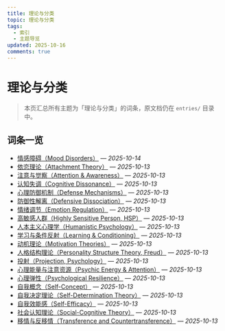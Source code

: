 ```yaml
---
title: 理论与分类
topic: 理论与分类
tags:
  - 索引
  - 主题导览
updated: 2025-10-16
comments: true
---
```


# 理论与分类

> 本页汇总所有主题为「理论与分类」的词条，原文档仍在 `entries/` 目录中。

## 词条一览

- [情感障碍（Mood Disorders）](Mood-Disorders.md) — *2025-10-14*
- [依恋理论（Attachment Theory）](Attachment-Theory.md) — *2025-10-13*
- [注意与觉察（Attention & Awareness）](Attention-Awareness.md) — *2025-10-13*
- [认知失调（Cognitive Dissonance）](Cognitive-Dissonance.md) — *2025-10-13*
- [心理防御机制（Defense Mechanisms）](Defense-Mechanisms.md) — *2025-10-13*
- [防御性解离（Defensive Dissociation）](Defensive-Dissociation.md) — *2025-10-13*
- [情绪调节（Emotion Regulation）](Emotion-Regulation.md) — *2025-10-13*
- [高敏感人群（Highly Sensitive Person, HSP）](Highly-Sensitive-Person.md) — *2025-10-13*
- [人本主义心理学（Humanistic Psychology）](Humanistic-Psychology.md) — *2025-10-13*
- [学习与条件反射（Learning & Conditioning）](Learning-Conditioning.md) — *2025-10-13*
- [动机理论（Motivation Theories）](Motivation-Theories.md) — *2025-10-13*
- [人格结构理论（Personality Structure Theory, Freud）](Personality-Structure-Theory.md) — *2025-10-13*
- [投射（Projection, Psychology）](Projection-Psychology.md) — *2025-10-13*
- [心理能量与注意资源（Psychic Energy & Attention）](Psychic-Energy-Attention.md) — *2025-10-13*
- [心理弹性（Psychological Resilience）](Psychological-Resilience.md) — *2025-10-13*
- [自我概念（Self-Concept）](Self-Concept.md) — *2025-10-13*
- [自我决定理论（Self-Determination Theory）](Self-Determination-Theory.md) — *2025-10-13*
- [自我效能感（Self-Efficacy）](Self-Efficacy.md) — *2025-10-13*
- [社会认知理论（Social-Cognitive Theory）](Social-Cognitive-Theory.md) — *2025-10-13*
- [移情与反移情（Transference and Countertransference）](Transference-Countertransference.md) — *2025-10-13*
